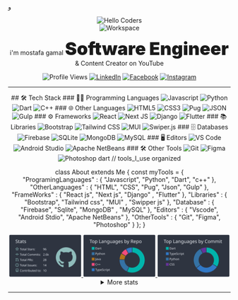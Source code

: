 و <div align="center" width="50"> <img src="https://github.com/SP-XD/SP-XD/blob/main/images/hellocoders_rounded.gif?raw=true" href="https://github.com/sp-xd" alt="Hello Coders" width="60%"/> <br> <img src="https://github.com/SP-XD/SP-XD/blob/main/images/dev-working_rounded.gif?raw=true" href="https://github.com/sp-xd" alt="Workspace" width="40%"/><br> <p>i'm mostafa gamal <b style="font-weight: 900; font-size: 40px;">Software Engineer</b> & Content Creator on YouTube</p> ![Profile Views](https://komarev.com/ghpvc/?username=dev-mostafa&style=flat&color=orange&label=PROFILE+VIEWS) [![LinkedIn](https://img.shields.io/badge/Mostafa%20Gamal-0A66C2?style=flat&logo=linkedin&logoColor=white)](https://linkedin.com/in/mostafa-gamal) [![Facebook](https://img.shields.io/badge/Mostafa%20Gamal-1877F2?style=flat&logo=facebook&logoColor=white)](https://facebook.com/mostafa.gamal) [![Instagram](https://img.shields.io/badge/@mostafa.gamal-E1306C?style=flat&logo=instagram&logoColor=white)](https://instagram.com/mostafa.gamal) <hr></hr> ## 🛠️ Tech Stack ### 👨‍💻 Programming Languages ![Javascript](https://img.shields.io/badge/JavaScript-323330?style=flat&logo=javascript&logoColor=F7DF1E) ![Python](https://img.shields.io/badge/Python-FFD43B?style=flat&logo=python&logoColor=darkgreen) ![Dart](https://img.shields.io/badge/Dart-0175C2?style=flat&logo=dart&logoColor=white) ![C++](https://img.shields.io/badge/C%2B%2B-00599C?style=flat&logo=c%2B%2B&logoColor=white) ### 🌐 Other Languages ![HTML5](https://img.shields.io/badge/HTML5-E34F26?style=flat&logo=html5&logoColor=white) ![CSS3](https://img.shields.io/badge/CSS3-1572B6?style=flat&logo=css3&logoColor=white) ![Pug](https://img.shields.io/badge/Pug-A86454?style=flat&logo=pug&logoColor=white) ![JSON](https://img.shields.io/badge/JSON-5E5C5C?style=flat&logo=json&logoColor=white) ![Gulp](https://img.shields.io/badge/Gulp-CF4647?style=flat&logo=gulp&logoColor=white) ### ⚙️ Frameworks ![React](https://img.shields.io/badge/React-20232A?style=flat&logo=react&logoColor=61DAFB) ![Next JS](https://img.shields.io/badge/Next.js-000000?style=flat&logo=nextdotjs&logoColor=white) ![Django](https://img.shields.io/badge/Django-092E20?style=flat&logo=django&logoColor=white) ![Flutter](https://img.shields.io/badge/Flutter-02569B?style=flat&logo=flutter&logoColor=white) ### 📚 Libraries ![Bootstrap](https://img.shields.io/badge/Bootstrap-563D7C?style=flat&logo=bootstrap&logoColor=white) ![Tailwind CSS](https://img.shields.io/badge/Tailwind_CSS-38B2AC?style=flat&logo=tailwind-css&logoColor=white) ![MUI](https://img.shields.io/badge/MUI-007FFF?style=flat&logo=mui&logoColor=white) ![Swiper.js](https://img.shields.io/badge/Swiper.js-6332F6?style=flat&logo=swiper&logoColor=white) ### 🗄️ Databases ![Firebase](https://img.shields.io/badge/Firebase-ffca28?style=flat&logo=firebase&logoColor=black) ![SQLite](https://img.shields.io/badge/SQLite-07405E?style=flat&logo=sqlite&logoColor=white) ![MongoDB](https://img.shields.io/badge/MongoDB-4EA94B?style=flat&logo=mongodb&logoColor=white) ![MySQL](https://img.shields.io/badge/MySQL-4479A1?style=flat&logo=mysql&logoColor=white) ### 🖥️ Editors ![VS Code](https://img.shields.io/badge/Visual_Studio_Code-0078D4?style=flat&logo=visual%20studio%20code&logoColor=white) ![Android Studio](https://img.shields.io/badge/Android_Studio-3DDC84?style=flat&logo=android-studio&logoColor=white) ![Apache NetBeans](https://img.shields.io/badge/Apache_NetBeans_IDE-1B6AC6?style=flat&logo=apachenetbeanside&logoColor=white) ### 🛠️ Other Tools ![Git](https://img.shields.io/badge/Git-E44C30?style=flat&logo=git&logoColor=white) ![Figma](https://img.shields.io/badge/Figma-F24E1E?style=flat&logo=figma&logoColor=white) ![Photoshop](https://img.shields.io/badge/Adobe_Photoshop-31A8FF?style=flat&logo=adobe-photoshop&logoColor=white)
dart
// tools_I_use organized

class About extends Me { 
  const myTools = {  
    "ProgramingLanguages" : { "Javascript",  "Python", "Dart",  "c++" },
    "OtherLanguages" : { "HTML", "CSS", "Pug", "Json", "Gulp" },
    "FrameWorks" : { "React js", "Next js", "Django" , "Flutter" },
    "Libraries" : { "Bootstrap", "Tailwind css", "MUI" , "Swipper js" },
    "Database" : { "Firebase", "Sqlite", "MongoDB" , "MySQL" },
    "Editors" : { "Vscode", "Android Stdio", "Apache NetBeans" },
    "OtherTools" : { "Git", "Figma", "Photoshop" }
  };
}
<div align="center" > <a href="https://github.com/SP-XD"> <img src="https://raw.githubusercontent.com/SP-XD/profile-summary-cards/master/profile-summary-card-output/nord_dark/3-stats.svg" width="32.5%"> <img src="https://raw.githubusercontent.com/SP-XD/profile-summary-cards/master/profile-summary-card-output/nord_dark/1-repos-per-language.svg" width="32.5%"> <img src="https://raw.githubusercontent.com/SP-XD/profile-summary-cards/master/profile-summary-card-output/nord_dark/2-most-commit-language.svg" width="32.5%"> </a> <details> <summary>More stats</summary> <img align="center" src="https://raw.githubusercontent.com/SP-XD/profile-summary-cards/master/profile-summary-card-output/nord_dark/0-profile-details.svg" > </details> <hr></hr> <!--img src="https://github.com/SP-XD/SP-XD/blob/main/images/this_page_is.gif?raw=true" width="40%"/--> </div>

